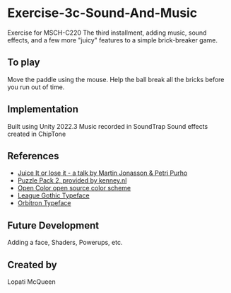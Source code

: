 # Exercise-3c-Sound-And-Music
Exercise for MSCH-C220
The third installment, adding music, sound effects, and a few more "juicy" features to a simple brick-breaker game.
## To play
Move the paddle using the mouse. Help the ball break all the bricks before you run out of time.

## Implementation
Built using Unity 2022.3
Music recorded in SoundTrap
Sound effects created in ChipTone
## References
* [Juice It or lose it - a talk by Martin Jonasson & Petri Purho](https://www.youtube.com/watch?v=Fy0aCDmgnxg)
* [Puzzle Pack 2, provided by kenney.nl](https://yeun.github.io/open-color/)
* [Open Color open source color scheme](https://yeun.github.io/open-color/)
* [League Gothic Typeface](https://www.theleagueofmoveabletype.com/league-gothic)
 * [Orbitron Typeface](https://www.theleagueofmoveabletype.com/orbitron)
 
 ## Future Development

Adding a face, Shaders, Powerups, etc.

## Created by 

Lopati McQueen
